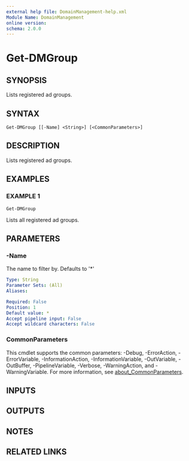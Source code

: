 ```yaml
---
external help file: DomainManagement-help.xml
Module Name: DomainManagement
online version:
schema: 2.0.0
---
```


# Get-DMGroup

## SYNOPSIS
Lists registered ad groups.

## SYNTAX

```
Get-DMGroup [[-Name] <String>] [<CommonParameters>]
```

## DESCRIPTION
Lists registered ad groups.

## EXAMPLES

### EXAMPLE 1
```
Get-DMGroup
```

Lists all registered ad groups.

## PARAMETERS

### -Name
The name to filter by.
Defaults to '*'

```yaml
Type: String
Parameter Sets: (All)
Aliases:

Required: False
Position: 1
Default value: *
Accept pipeline input: False
Accept wildcard characters: False
```

### CommonParameters
This cmdlet supports the common parameters: -Debug, -ErrorAction, -ErrorVariable, -InformationAction, -InformationVariable, -OutVariable, -OutBuffer, -PipelineVariable, -Verbose, -WarningAction, and -WarningVariable. For more information, see [about_CommonParameters](http://go.microsoft.com/fwlink/?LinkID=113216).

## INPUTS

## OUTPUTS

## NOTES

## RELATED LINKS
